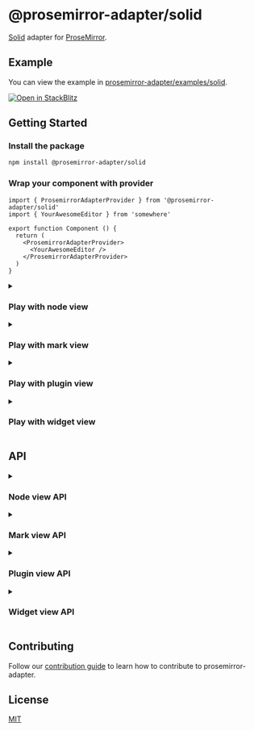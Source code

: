 # @prosemirror-adapter/solid

[Solid](https://docs.solidjs.com/) adapter for [ProseMirror](https://prosemirror.net/).

## Example

You can view the example in [prosemirror-adapter/examples/solid](../../examples/solid/).

[![Open in StackBlitz](https://developer.stackblitz.com/img/open_in_stackblitz.svg)](https://stackblitz.com/github/Saul-Mirone/prosemirror-adapter/tree/main/examples/solid)

## Getting Started

### Install the package

```bash
npm install @prosemirror-adapter/solid
```

### Wrap your component with provider

```tsx
import { ProsemirrorAdapterProvider } from '@prosemirror-adapter/solid'
import { YourAwesomeEditor } from 'somewhere'

export function Component () {
  return (
    <ProsemirrorAdapterProvider>
      <YourAwesomeEditor />
    </ProsemirrorAdapterProvider>
  )
}
```

<details>

<summary>

### Play with node view

</summary>

In this section we will implement a node view for paragraph node.

#### Build component for [node view](https://prosemirror.net/docs/ref/#view.NodeView)

```tsx
import { useNodeViewContext } from '@prosemirror-adapter/solid'

function Paragraph () {
  const { contentRef, selected } = useNodeViewContext()
  return (
    <div
      style={{ outline: selected ? 'blue solid 1px' : 'none' }}
      role="presentation"
      ref={contentRef}
    />
  )
}
```

#### Bind node view components with prosemirror

```tsx
import { useNodeViewFactory } from '@prosemirror-adapter/solid'
import type { Component } from 'solid-js'
import { Paragraph } from './Paragraph'

export const YourAwesomeEditor: Component = () => {
  const nodeViewFactory = useNodeViewFactory()

  const editorRef = (element: HTMLDivElement) => {
    if (element.firstChild) return

    createEditorView(
      element,
      {
        paragraph: nodeViewFactory({
          component: Paragraph,
          as: 'div',
          contentAs: 'p',
        }),
      },
      []
    )
  }

  return <div className="editor" ref={editorRef} />
}
```

🚀 Congratulations! You have built your first solid node view with prosemirror-adapter.

</details>

<details>

<summary>

### Play with mark view

</summary>

In this section we will implement a mark view for links that changes color periodically.

#### Build component for mark view

```tsx
import { useMarkViewContext } from '@prosemirror-adapter/solid'
import { createEffect, createMemo, createSignal, onCleanup } from 'solid-js'

const colors = [
  '#f06292', '#ba68c8', '#9575cd', '#7986cb', '#64b5f6',
  '#4fc3f7', '#4dd0e1', '#4db6ac', '#81c784', '#aed581',
  '#ffb74d', '#ffa726', '#ff8a65', '#d4e157', '#ffd54f',
  '#ffecb3',
]

function pickRandomColor() {
  return colors[Math.floor(Math.random() * colors.length)]
}

export function Link() {
  const [color, setColor] = createSignal(colors[0])
  const context = useMarkViewContext()
  const href = createMemo(() => context().mark.attrs.href as string)
  const title = createMemo(() => context().mark.attrs.title as string | null)
  
  createEffect(() => {
    const interval = setInterval(() => {
      setColor(pickRandomColor())
    }, 1000)
    return onCleanup(() => clearInterval(interval))
  })

  return (
    <a
      href={href()}
      title={title() || undefined}
      ref={context().contentRef}
      style={{ color: color(), transition: 'color 1s ease-in-out' }}
    >
    </a>
  )
}
```

#### Bind mark view components with prosemirror

```tsx
import { useMarkViewFactory } from '@prosemirror-adapter/solid'
import { Plugin } from 'prosemirror-state'
import { Link } from './Link'

export function Editor() {
  const markViewFactory = useMarkViewFactory()

  const editorRef = (element: HTMLElement) => {
    if (!element || element.firstChild)
      return

    const editorView = new EditorView(element, {
      state: EditorState.create({
        schema: YourProsemirrorSchema,
        plugins: [
          new Plugin({
            props: {
              markViews: {
                link: markViewFactory({
                  component: Link,
                }),
              },
            },
          }),
        ]
      })
    })
  }

  return <div ref={editorRef} class="editor" />
}
```

🚀 Congratulations! You have built your first solid mark view with prosemirror-adapter.

</details>

<details>

<summary>

### Play with plugin view

</summary>

In this section we will implement a plugin view that will display the size of the document.

#### Build component for [plugin view](https://prosemirror.net/docs/ref/#state.PluginView)

```tsx
import { usePluginViewContext } from '@prosemirror-adapter/solid'
import { createMemo } from 'solid-js'

export function Size() {
  const context = usePluginViewContext()
  const size = createMemo(() => context().view.state.doc.nodeSize)

  return (
    <div>
      Size for document:
      {size()}
    </div>
  )
}
```

#### Bind plugin view components with prosemirror

```tsx
import { usePluginViewFactory } from '@prosemirror-adapter/solid'
import type { Component } from 'solid-js'
import { Plugin } from 'prosemirror-state'

import { Paragraph } from './Paragraph'

export const YourAwesomeEditor: Component = () => {
  const pluginViewFactory = usePluginViewFactory()

  const editorRef = (element: HTMLDivElement) => {
    if (!element || element.firstChild) return

    const editorView = new EditorView(element, {
      state: EditorState.create({
        schema: YourProsemirrorSchema,
        plugins: [
          new Plugin({
            view: pluginViewFactory({
              component: Size,
            }),
          }),
        ],
      }),
    })
  }

  return <div className="editor" ref={editorRef} />
}
```

🚀 Congratulations! You have built your first solid plugin view with prosemirror-adapter.

</details>

<details>

<summary>

### Play with widget view

</summary>

In this section we will implement a widget view that will add hashes for heading when selected.

#### Build component for [widget decoration view](https://prosemirror.net/docs/ref/#view.Decoration%5Ewidget)

```tsx
import { useWidgetViewContext } from '@prosemirror-adapter/solid'
import { createMemo } from 'solid-js'

export function Hashes() {
  const context = useWidgetViewContext()
  const level = createMemo(() => context().spec?.level)
  const hashes = createMemo(() => new Array(level() || 0).fill('#').join(''))

  return (
    <span style={{ 'color': 'blue', 'margin-right': '6px' }}>
      {hashes()}
    </span>
  )
}
```

#### Bind widget view components with prosemirror

```tsx
import { useWidgetViewFactory } from '@prosemirror-adapter/solid'
import type { Component } from 'solid-js'
import { Plugin } from 'prosemirror-state'

import { Hashes } from './Hashes'

export const YourAwesomeEditor: Component = () => {
  const widgetViewFactory = useWidgetViewFactory()

  const editorRef = useCallback(
    (element: HTMLDivElement) => {
      if (!element || element.firstChild)
        return

      const getHashWidget = widgetViewFactory({
        as: 'i',
        component: Hashes,
      })

      const editorView = new EditorView(element, {
        state: EditorState.create({
          schema: YourProsemirrorSchema,
          plugins: [
            new Plugin({
              props: {
                decorations(state) {
                  const { $from } = state.selection
                  const node = $from.node()
                  if (node.type.name !== 'heading')
                    return DecorationSet.empty

                  const widget = getHashWidget($from.before() + 1, {
                    side: -1,
                    level: node.attrs.level,
                  })

                  return DecorationSet.create(state.doc, [widget])
                },
              },
            }),
          ]
        })
      })
    },
    [widgetViewFactory],
  )

  return <div className="editor" ref={editorRef} />
}
```
🚀 Congratulations! You have built your first solid widget view with prosemirror-adapter.

</details>

## API

<details>

<summary>

### Node view API

</summary>

#### useNodeViewFactory: () => (options: NodeViewFactoryOptions) => NodeView

```ts
type DOMSpec = string | HTMLElement | ((node: Node) => HTMLElement)

interface NodeViewFactoryOptions {
  // Component
  component: SolidComponent

  // The DOM element to use as the root node of the node view.
  as?: DOMSpec
  // The DOM element that contains the content of the node.
  contentAs?: DOMSpec

  // Overrides: this part is equal to properties of [NodeView](https://prosemirror.net/docs/ref/#view.NodeView)
  update?: (
    node: Node,
    decorations: readonly Decoration[],
    innerDecorations: DecorationSource
  ) => boolean | void
  ignoreMutation?: (mutation: ViewMutationRecord) => boolean | void
  selectNode?: () => void
  deselectNode?: () => void
  setSelection?: (
    anchor: number,
    head: number,
    root: Document | ShadowRoot
  ) => void
  stopEvent?: (event: Event) => boolean
  destroy?: () => void

  // Called when the node view is updated.
  onUpdate?: () => void
}
```

#### useNodeViewContext: () => NodeViewContext

```ts
interface NodeViewContext {
  // The DOM element that contains the content of the node.
  contentRef: NodeViewContentRef

  // The prosemirror editor view.
  view: EditorView

  // Get prosemirror position of current node view.
  getPos: () => number | undefined

  // Set node.attrs of current node.
  setAttrs: (attrs: Attrs) => void

  // The prosemirror node for current node.
  node: ShallowRef<Node>

  // The prosemirror decorations for current node.
  decorations: ShallowRef<readonly Decoration[]>

  // The prosemirror inner decorations for current node.
  innerDecorations: ShallowRef<DecorationSource>

  // Whether the node is selected.
  selected: ShallowRef<boolean>
}
```

</details>

<details>

<summary>

### Mark view API

</summary>

#### useMarkViewFactory: () => (options: MarkViewFactoryOptions) => MarkView

```ts
type MarkViewDOMSpec = string | HTMLElement | ((mark: Mark) => HTMLElement)

interface MarkViewFactoryOptions {
  // Component
  component: Component<any>

  // The DOM element to use as the root node of the mark view
  as?: MarkViewDOMSpec

  // The DOM element that contains the content of the mark
  contentAs?: MarkViewDOMSpec

  // Called when the mark view is destroyed
  destroy?: () => void
}
```

#### useMarkViewContext: () => MarkViewContext

```ts
interface MarkViewContext {
  // The DOM element that contains the content of the mark
  contentRef: (element: HTMLElement) => void

  // The prosemirror editor view
  view: EditorView

  // The prosemirror mark for current mark view
  mark: Mark

  // Whether the mark is inline 
  inline: boolean
}
```

</details>

<details>

<summary>

### Plugin view API

</summary>

#### usePluginViewFactory: () => (options: PluginViewFactoryOptions) => PluginView

```ts
interface PluginViewFactoryOptions {
  // Component
  component: SolidComponent

  // The DOM element to use as the root node of the plugin view.
  // The `viewDOM` here means `EditorState.view.dom`.
  // By default, it will be `EditorState.view.dom.parentElement`.
  root?: (viewDOM: HTMLElement) => HTMLElement

  // Overrides: this part is equal to properties of [PluginView](https://prosemirror.net/docs/ref/#state.PluginView)
  update?: (view: EditorView, prevState: EditorState) => void
  destroy?: () => void
}
```

#### usePluginViewContext: () => PluginViewContext

```ts
interface PluginViewContext {
  // The prosemirror editor view.
  view: ShallowRef<EditorView>

  // The previously prosemirror editor state.
  // Will be `undefined` when the plugin view is created.
  prevState: ShallowRef<EditorState | undefined>
}
```

</details>

<details>

<summary>

### Widget view API

</summary>

#### useWidgetViewFactory: () => (options: WidgetViewFactoryOptions) => WidgetDecorationFactory

```ts
type WidgetDecorationFactory = (
  pos: number,
  spec?: WidgetDecorationSpec
) => Decoration

interface WidgetViewFactoryOptions {
  // Component
  component: SolidComponent

  // The DOM element to use as the root node of the widget view.
  as: string | HTMLElement
}
```

#### useWidgetViewContext: () => WidgetViewContext

```ts
interface WidgetViewContext {
  // The prosemirror editor view.
  view: EditorView

  // Get the position of the widget.
  getPos: () => number | undefined

  // Get the [spec](https://prosemirror.net/docs/ref/#view.Decoration^widget^spec) of the widget.
  spec?: WidgetDecorationSpec
}
```

</details>

## Contributing

Follow our [contribution guide](../../CONTRIBUTING.md) to learn how to contribute to prosemirror-adapter.

## License

[MIT](../../LICENSE)

